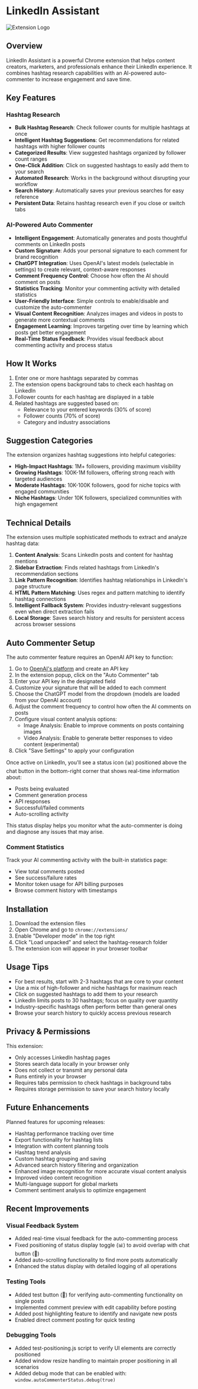 # LinkedIn Assistant

![Extension Logo](ext-logo.png)

## Overview

LinkedIn Assistant is a powerful Chrome extension that helps content creators, marketers, and professionals enhance their LinkedIn experience. It combines hashtag research capabilities with an AI-powered auto-commenter to increase engagement and save time.

## Key Features

### Hashtag Research

- **Bulk Hashtag Research**: Check follower counts for multiple hashtags at once
- **Intelligent Hashtag Suggestions**: Get recommendations for related hashtags with higher follower counts
- **Categorized Results**: View suggested hashtags organized by follower count ranges
- **One-Click Addition**: Click on suggested hashtags to easily add them to your search
- **Automated Research**: Works in the background without disrupting your workflow
- **Search History**: Automatically saves your previous searches for easy reference
- **Persistent Data**: Retains hashtag research even if you close or switch tabs

### AI-Powered Auto Commenter

- **Intelligent Engagement**: Automatically generates and posts thoughtful comments on LinkedIn posts
- **Custom Signature**: Adds your personal signature to each comment for brand recognition
- **ChatGPT Integration**: Uses OpenAI's latest models (selectable in settings) to create relevant, context-aware responses
- **Comment Frequency Control**: Choose how often the AI should comment on posts
- **Statistics Tracking**: Monitor your commenting activity with detailed statistics
- **User-Friendly Interface**: Simple controls to enable/disable and customize the auto-commenter
- **Visual Content Recognition**: Analyzes images and videos in posts to generate more contextual comments
- **Engagement Learning**: Improves targeting over time by learning which posts get better engagement
- **Real-Time Status Feedback**: Provides visual feedback about commenting activity and process status

## How It Works

1. Enter one or more hashtags separated by commas
2. The extension opens background tabs to check each hashtag on LinkedIn
3. Follower counts for each hashtag are displayed in a table
4. Related hashtags are suggested based on:
   - Relevance to your entered keywords (30% of score)
   - Follower counts (70% of score)
   - Category and industry associations

## Suggestion Categories

The extension organizes hashtag suggestions into helpful categories:

- **High-Impact Hashtags**: 1M+ followers, providing maximum visibility
- **Growing Hashtags**: 100K-1M followers, offering strong reach with targeted audiences
- **Moderate Hashtags**: 10K-100K followers, good for niche topics with engaged communities
- **Niche Hashtags**: Under 10K followers, specialized communities with high engagement

## Technical Details

The extension uses multiple sophisticated methods to extract and analyze hashtag data:

1. **Content Analysis**: Scans LinkedIn posts and content for hashtag mentions
2. **Sidebar Extraction**: Finds related hashtags from LinkedIn's recommendation sections
3. **Link Pattern Recognition**: Identifies hashtag relationships in LinkedIn's page structure
4. **HTML Pattern Matching**: Uses regex and pattern matching to identify hashtag connections
5. **Intelligent Fallback System**: Provides industry-relevant suggestions even when direct extraction fails
6. **Local Storage**: Saves search history and results for persistent access across browser sessions

## Auto Commenter Setup

The auto commenter feature requires an OpenAI API key to function:

1. Go to [OpenAI's platform](https://platform.openai.com/api-keys) and create an API key
2. In the extension popup, click on the "Auto Commenter" tab
3. Enter your API key in the designated field
4. Customize your signature that will be added to each comment
5. Choose the ChatGPT model from the dropdown (models are loaded from your OpenAI account)
6. Adjust the comment frequency to control how often the AI comments on posts
7. Configure visual content analysis options:
   - Image Analysis: Enable to improve comments on posts containing images
   - Video Analysis: Enable to generate better responses to video content (experimental)
8. Click "Save Settings" to apply your configuration

Once active on LinkedIn, you'll see a status icon (📊) positioned above the chat button in the bottom-right corner that shows real-time information about:
- Posts being evaluated
- Comment generation process
- API responses
- Successful/failed comments
- Auto-scrolling activity

This status display helps you monitor what the auto-commenter is doing and diagnose any issues that may arise.

### Comment Statistics

Track your AI commenting activity with the built-in statistics page:

- View total comments posted
- See success/failure rates
- Monitor token usage for API billing purposes
- Browse comment history with timestamps

## Installation

1. Download the extension files
2. Open Chrome and go to `chrome://extensions/`
3. Enable "Developer mode" in the top right
4. Click "Load unpacked" and select the hashtag-research folder
5. The extension icon will appear in your browser toolbar

## Usage Tips

- For best results, start with 2-3 hashtags that are core to your content
- Use a mix of high-follower and niche hashtags for maximum reach
- Click on suggested hashtags to add them to your research
- LinkedIn limits posts to 30 hashtags; focus on quality over quantity
- Industry-specific hashtags often perform better than general ones
- Browse your search history to quickly access previous research

## Privacy & Permissions

This extension:
- Only accesses LinkedIn hashtag pages
- Stores search data locally in your browser only
- Does not collect or transmit any personal data
- Runs entirely in your browser
- Requires tabs permission to check hashtags in background tabs
- Requires storage permission to save your search history locally

## Future Enhancements

Planned features for upcoming releases:
- Hashtag performance tracking over time
- Export functionality for hashtag lists
- Integration with content planning tools
- Hashtag trend analysis
- Custom hashtag grouping and saving
- Advanced search history filtering and organization
- Enhanced image recognition for more accurate visual content analysis
- Improved video content recognition
- Multi-language support for global markets
- Comment sentiment analysis to optimize engagement

## Recent Improvements

### Visual Feedback System
- Added real-time visual feedback for the auto-commenting process
- Fixed positioning of status display toggle (📊) to avoid overlap with chat button (💬)
- Added auto-scrolling functionality to find more posts automatically
- Enhanced the status display with detailed logging of all operations

### Testing Tools
- Added test button (🧪) for verifying auto-commenting functionality on single posts
- Implemented comment preview with edit capability before posting
- Added post highlighting feature to identify and navigate new posts
- Enabled direct comment posting for quick testing

### Debugging Tools
- Added test-positioning.js script to verify UI elements are correctly positioned
- Added window resize handling to maintain proper positioning in all scenarios
- Added debug mode that can be enabled with: `window.autoCommenterStatus.debug(true)`